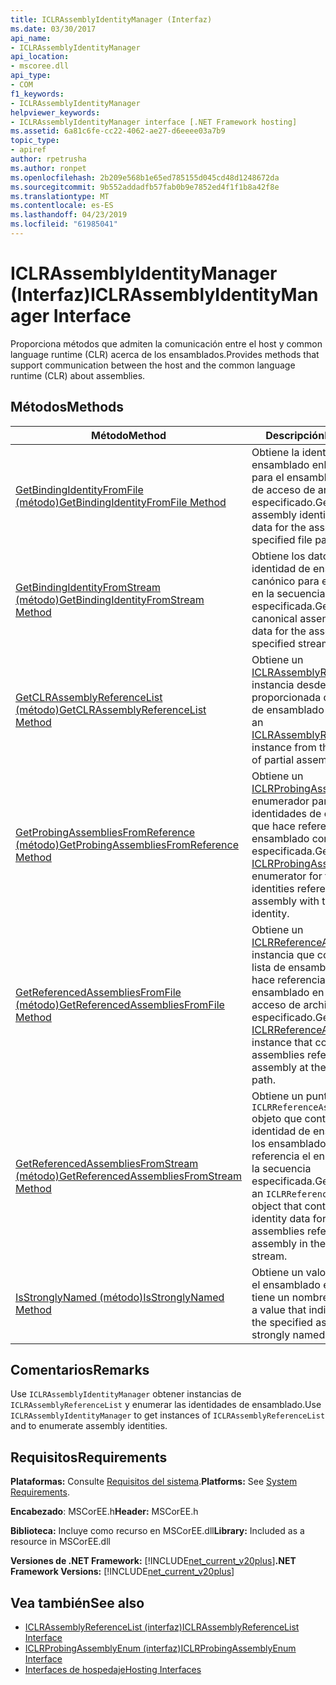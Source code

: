 ```yaml
---
title: ICLRAssemblyIdentityManager (Interfaz)
ms.date: 03/30/2017
api_name:
- ICLRAssemblyIdentityManager
api_location:
- mscoree.dll
api_type:
- COM
f1_keywords:
- ICLRAssemblyIdentityManager
helpviewer_keywords:
- ICLRAssemblyIdentityManager interface [.NET Framework hosting]
ms.assetid: 6a81c6fe-cc22-4062-ae27-d6eeee03a7b9
topic_type:
- apiref
author: rpetrusha
ms.author: ronpet
ms.openlocfilehash: 2b209e568b1e65ed785155d045cd48d1248672da
ms.sourcegitcommit: 9b552addadfb57fab0b9e7852ed4f1f1b8a42f8e
ms.translationtype: MT
ms.contentlocale: es-ES
ms.lasthandoff: 04/23/2019
ms.locfileid: "61985041"
---
```

# <a name="iclrassemblyidentitymanager-interface"></a><span data-ttu-id="0ec06-102">ICLRAssemblyIdentityManager (Interfaz)</span><span class="sxs-lookup"><span data-stu-id="0ec06-102">ICLRAssemblyIdentityManager Interface</span></span>
<span data-ttu-id="0ec06-103">Proporciona métodos que admiten la comunicación entre el host y common language runtime (CLR) acerca de los ensamblados.</span><span class="sxs-lookup"><span data-stu-id="0ec06-103">Provides methods that support communication between the host and the common language runtime (CLR) about assemblies.</span></span>  
  
## <a name="methods"></a><span data-ttu-id="0ec06-104">Métodos</span><span class="sxs-lookup"><span data-stu-id="0ec06-104">Methods</span></span>  
  
|<span data-ttu-id="0ec06-105">Método</span><span class="sxs-lookup"><span data-stu-id="0ec06-105">Method</span></span>|<span data-ttu-id="0ec06-106">Descripción</span><span class="sxs-lookup"><span data-stu-id="0ec06-106">Description</span></span>|  
|------------|-----------------|  
|[<span data-ttu-id="0ec06-107">GetBindingIdentityFromFile (método)</span><span class="sxs-lookup"><span data-stu-id="0ec06-107">GetBindingIdentityFromFile Method</span></span>](../../../../docs/framework/unmanaged-api/hosting/iclrassemblyidentitymanager-getbindingidentityfromfile-method.md)|<span data-ttu-id="0ec06-108">Obtiene la identidad del ensamblado enlace de datos para el ensamblado en la ruta de acceso de archivo especificado.</span><span class="sxs-lookup"><span data-stu-id="0ec06-108">Gets the assembly identity binding data for the assembly at the specified file path.</span></span>|  
|[<span data-ttu-id="0ec06-109">GetBindingIdentityFromStream (método)</span><span class="sxs-lookup"><span data-stu-id="0ec06-109">GetBindingIdentityFromStream Method</span></span>](../../../../docs/framework/unmanaged-api/hosting/iclrassemblyidentitymanager-getbindingidentityfromstream-method.md)|<span data-ttu-id="0ec06-110">Obtiene los datos de identidad de ensamblado canónico para el ensamblado en la secuencia especificada.</span><span class="sxs-lookup"><span data-stu-id="0ec06-110">Gets the canonical assembly identity data for the assembly in the specified stream.</span></span>|  
|[<span data-ttu-id="0ec06-111">GetCLRAssemblyReferenceList (método)</span><span class="sxs-lookup"><span data-stu-id="0ec06-111">GetCLRAssemblyReferenceList Method</span></span>](../../../../docs/framework/unmanaged-api/hosting/iclrassemblyidentitymanager-getclrassemblyreferencelist-method.md)|<span data-ttu-id="0ec06-112">Obtiene un [ICLRAssemblyReferenceList](../../../../docs/framework/unmanaged-api/hosting/iclrassemblyreferencelist-interface.md) instancia desde la lista proporcionada de identidades de ensamblado parciales.</span><span class="sxs-lookup"><span data-stu-id="0ec06-112">Gets an [ICLRAssemblyReferenceList](../../../../docs/framework/unmanaged-api/hosting/iclrassemblyreferencelist-interface.md) instance from the supplied list of partial assembly identities.</span></span>|  
|[<span data-ttu-id="0ec06-113">GetProbingAssembliesFromReference (método)</span><span class="sxs-lookup"><span data-stu-id="0ec06-113">GetProbingAssembliesFromReference Method</span></span>](../../../../docs/framework/unmanaged-api/hosting/iclrassemblyidentitymanager-getprobingassembliesfromreference-method.md)|<span data-ttu-id="0ec06-114">Obtiene un [ICLRProbingAssemblyEnum](../../../../docs/framework/unmanaged-api/hosting/iclrprobingassemblyenum-interface.md) enumerador para las identidades de ensamblado al que hace referencia el ensamblado con la identidad especificada.</span><span class="sxs-lookup"><span data-stu-id="0ec06-114">Gets an [ICLRProbingAssemblyEnum](../../../../docs/framework/unmanaged-api/hosting/iclrprobingassemblyenum-interface.md) enumerator for the assembly identities referenced by the assembly with the specified identity.</span></span>|  
|[<span data-ttu-id="0ec06-115">GetReferencedAssembliesFromFile (método)</span><span class="sxs-lookup"><span data-stu-id="0ec06-115">GetReferencedAssembliesFromFile Method</span></span>](../../../../docs/framework/unmanaged-api/hosting/iclrassemblyidentitymanager-getreferencedassembliesfromfile-method.md)|<span data-ttu-id="0ec06-116">Obtiene un [ICLRReferenceAssemblyEnum](../../../../docs/framework/unmanaged-api/hosting/iclrreferenceassemblyenum-interface.md) instancia que contiene una lista de ensamblados al que hace referencia el ensamblado en la ruta de acceso de archivo especificado.</span><span class="sxs-lookup"><span data-stu-id="0ec06-116">Gets an [ICLRReferenceAssemblyEnum](../../../../docs/framework/unmanaged-api/hosting/iclrreferenceassemblyenum-interface.md) instance that contains a list of assemblies referenced by the assembly at the specified file path.</span></span>|  
|[<span data-ttu-id="0ec06-117">GetReferencedAssembliesFromStream (método)</span><span class="sxs-lookup"><span data-stu-id="0ec06-117">GetReferencedAssembliesFromStream Method</span></span>](../../../../docs/framework/unmanaged-api/hosting/iclrassemblyidentitymanager-getreferencedassembliesfromstream-method.md)|<span data-ttu-id="0ec06-118">Obtiene un puntero a un `ICLRReferenceAssemblyEnum` objeto que contiene datos de identidad de ensamblado para los ensamblados que se hace referencia el ensamblado en la secuencia especificada.</span><span class="sxs-lookup"><span data-stu-id="0ec06-118">Gets a pointer to an `ICLRReferenceAssemblyEnum` object that contains assembly identity data for the assemblies referenced by the assembly in the specified stream.</span></span>|  
|[<span data-ttu-id="0ec06-119">IsStronglyNamed (método)</span><span class="sxs-lookup"><span data-stu-id="0ec06-119">IsStronglyNamed Method</span></span>](../../../../docs/framework/unmanaged-api/hosting/iclrassemblyidentitymanager-isstronglynamed-method.md)|<span data-ttu-id="0ec06-120">Obtiene un valor que indica si el ensamblado especificado tiene un nombre seguro.</span><span class="sxs-lookup"><span data-stu-id="0ec06-120">Gets a value that indicates whether the specified assembly is strongly named.</span></span>|  
  
## <a name="remarks"></a><span data-ttu-id="0ec06-121">Comentarios</span><span class="sxs-lookup"><span data-stu-id="0ec06-121">Remarks</span></span>  
 <span data-ttu-id="0ec06-122">Use `ICLRAssemblyIdentityManager` obtener instancias de `ICLRAssemblyReferenceList` y enumerar las identidades de ensamblado.</span><span class="sxs-lookup"><span data-stu-id="0ec06-122">Use `ICLRAssemblyIdentityManager` to get instances of `ICLRAssemblyReferenceList` and to enumerate assembly identities.</span></span>  
  
## <a name="requirements"></a><span data-ttu-id="0ec06-123">Requisitos</span><span class="sxs-lookup"><span data-stu-id="0ec06-123">Requirements</span></span>  
 <span data-ttu-id="0ec06-124">**Plataformas:** Consulte [Requisitos del sistema](../../../../docs/framework/get-started/system-requirements.md).</span><span class="sxs-lookup"><span data-stu-id="0ec06-124">**Platforms:** See [System Requirements](../../../../docs/framework/get-started/system-requirements.md).</span></span>  
  
 <span data-ttu-id="0ec06-125">**Encabezado**: MSCorEE.h</span><span class="sxs-lookup"><span data-stu-id="0ec06-125">**Header:** MSCorEE.h</span></span>  
  
 <span data-ttu-id="0ec06-126">**Biblioteca:** Incluye como recurso en MSCorEE.dll</span><span class="sxs-lookup"><span data-stu-id="0ec06-126">**Library:** Included as a resource in MSCorEE.dll</span></span>  
  
 <span data-ttu-id="0ec06-127">**Versiones de .NET Framework:** [!INCLUDE[net_current_v20plus](../../../../includes/net-current-v20plus-md.md)]</span><span class="sxs-lookup"><span data-stu-id="0ec06-127">**.NET Framework Versions:** [!INCLUDE[net_current_v20plus](../../../../includes/net-current-v20plus-md.md)]</span></span>  
  
## <a name="see-also"></a><span data-ttu-id="0ec06-128">Vea también</span><span class="sxs-lookup"><span data-stu-id="0ec06-128">See also</span></span>

- [<span data-ttu-id="0ec06-129">ICLRAssemblyReferenceList (interfaz)</span><span class="sxs-lookup"><span data-stu-id="0ec06-129">ICLRAssemblyReferenceList Interface</span></span>](../../../../docs/framework/unmanaged-api/hosting/iclrassemblyreferencelist-interface.md)
- [<span data-ttu-id="0ec06-130">ICLRProbingAssemblyEnum (interfaz)</span><span class="sxs-lookup"><span data-stu-id="0ec06-130">ICLRProbingAssemblyEnum Interface</span></span>](../../../../docs/framework/unmanaged-api/hosting/iclrprobingassemblyenum-interface.md)
- [<span data-ttu-id="0ec06-131">Interfaces de hospedaje</span><span class="sxs-lookup"><span data-stu-id="0ec06-131">Hosting Interfaces</span></span>](../../../../docs/framework/unmanaged-api/hosting/hosting-interfaces.md)
